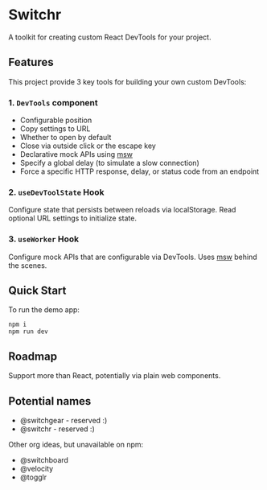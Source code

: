 # Switchr

A toolkit for creating custom React DevTools for your project.

## Features

This project provide 3 key tools for building your own custom DevTools:

### 1. `DevTools` component

- Configurable position
- Copy settings to URL
- Whether to open by default
- Close via outside click or the escape key
- Declarative mock APIs using [msw](https://mswjs.io/)
- Specify a global delay (to simulate a slow connection)
- Force a specific HTTP response, delay, or status code from an endpoint

### 2. `useDevToolState` Hook

Configure state that persists between reloads via localStorage. Read optional URL settings to initialize state.

### 3. `useWorker` Hook

Configure mock APIs that are configurable via DevTools. Uses [msw](https://mswjs.io/) behind the scenes.

## Quick Start

To run the demo app:

```
npm i
npm run dev
```

## Roadmap

Support more than React, potentially via plain web components.

## Potential names

- @switchgear - reserved :)
- @switchr - reserved :)

Other org ideas, but unavailable on npm:

- @switchboard
- @velocity
- @togglr

